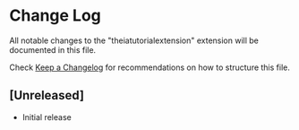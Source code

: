 # Change Log

All notable changes to the "theiatutorialextension" extension will be documented in this file.

Check [Keep a Changelog](http://keepachangelog.com/) for recommendations on how to structure this file.

## [Unreleased]

- Initial release
